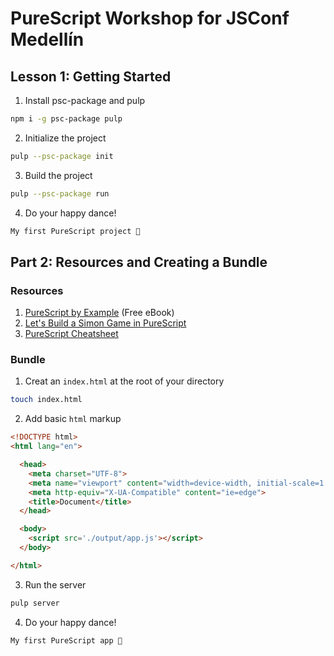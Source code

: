 # PureScript Workshop for JSConf Medellín

## Lesson 1: Getting Started

1. Install psc-package and pulp

```bash
npm i -g psc-package pulp
```

2. Initialize the project

```bash
pulp --psc-package init
```

3. Build the project

```bash
pulp --psc-package run
```

4. Do your happy dance!

```bash
My first PureScript project 🕺
```

## Part 2: Resources and Creating a Bundle

### Resources

1. [PureScript by Example](https://leanpub.com/purescript/read) (Free eBook)
2. [Let's Build a Simon Game in PureScript](https://medium.com/@arecvlohe/lets-build-a-simon-game-in-purescript-pt-1-b9fa587a11dd)
3. [PureScript Cheatsheet](https://github.com/joshburgess/purescript-cheat-sheet)
### Bundle

1. Creat an `index.html` at the root of your directory

```bash
touch index.html
```

2. Add basic `html` markup

```html
<!DOCTYPE html>
<html lang="en">

  <head>
    <meta charset="UTF-8">
    <meta name="viewport" content="width=device-width, initial-scale=1.0">
    <meta http-equiv="X-UA-Compatible" content="ie=edge">
    <title>Document</title>
  </head>

  <body>
    <script src='./output/app.js'></script>
  </body>

</html>
```

3. Run the server

```bash
pulp server
```

4. Do your happy dance!

```bash
My first PureScript app 💃
```
